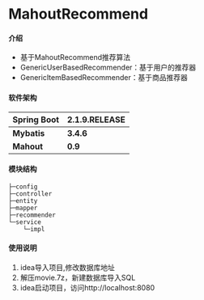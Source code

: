 # MahoutRecommend

#### 介绍
- 基于MahoutRecommend推荐算法
- GenericUserBasedRecommender：基于用户的推荐器
- GenericItemBasedRecommender：基于商品推荐器

#### 软件架构
| Spring Boot | 2.1.9.RELEASE |
| ----------- | ------------- |
| **Mybatis** | **3.4.6**     |
| **Mahout**  | **0.9**       |


#### 模块结构

```
├─config
├─controller
├─entity
├─mapper
├─recommender
└─service
    └─impl
```

#### 使用说明

1.  idea导入项目,修改数据库地址
2.  解压movie.7z，新建数据库导入SQL
3.  idea启动项目，访问http://localhost:8080
